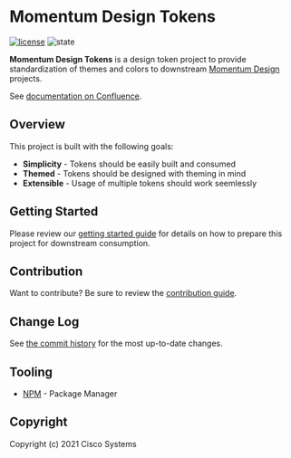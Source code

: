 # Momentum Design Tokens

[![license](https://img.shields.io/badge/license-MIT-blueviolet)](https://github.com/momentum-design/tokens/blob/master/LICENSE) ![state](https://img.shields.io/badge/state-alpha-blue)

**Momentum Design Tokens** is a design token project to provide standardization of themes and colors to downstream [Momentum Design](https://momentum.design/) projects.

See [documentation on Confluence](https://confluence-eng-gpk2.cisco.com/conf/display/~pauwitty/Token+proposal).

## Overview

This project is built with the following goals:

* **Simplicity** - Tokens should be easily built and consumed
* **Themed** - Tokens should be designed with theming in mind
* **Extensible** - Usage of multiple tokens should work seemlessly

## Getting Started

Please review our [getting started guide](./GETTING_STARTED.md) for details on how to prepare this project for downstream consumption.

## Contribution

Want to contribute? Be sure to review the [contribution guide](./CONTRIBUTING.md).

## Change Log

See [the commit history](https://github.com/momentum-design/tokens/commits/master) for the most up-to-date changes.

## Tooling

* [NPM](https://www.npmjs.com/) - Package Manager

## Copyright

Copyright (c) 2021 Cisco Systems

